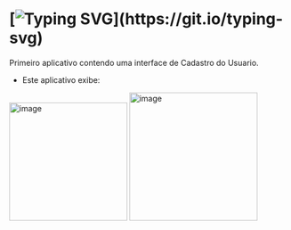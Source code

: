 # [![Typing SVG](https://readme-typing-svg.herokuapp.com/?color=C8A2C8&size=35&center=true&vCenter=true&width=1000&lines=App+com+interface+para+cadastro!;Feito+com+kotlin.;Formulário.)](https://git.io/typing-svg)

Primeiro aplicativo contendo uma interface de Cadastro do Usuario.
  
- Este aplicativo exibe:

<img width="212" alt="image" src="https://github.com/Lehguanaes/Formulario_App/assets/125403978/b833c147-8f8b-44e0-85a9-149c3abac400">
<img width="230" alt="image" src="https://github.com/Lehguanaes/Formulario_App/assets/125403978/fcd1441c-98cf-4c37-b54b-fe4f2fb2597d">
